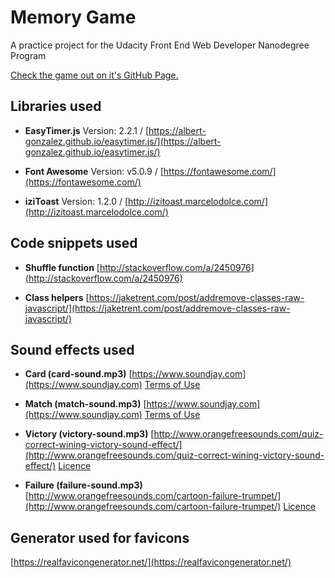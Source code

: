 # Memory Game

A practice project for the Udacity Front End Web Developer Nanodegree Program

[Check the game out on it's GitHub Page.](https://sixl-daniel.github.io/fend-project-memory-game/)

## Libraries used

- **EasyTimer.js**
Version: 2.2.1 / [https://albert-gonzalez.github.io/easytimer.js/](https://albert-gonzalez.github.io/easytimer.js/)

- **Font Awesome**
Version: v5.0.9 / [https://fontawesome.com/](https://fontawesome.com/)

- **iziToast**
Version: 1.2.0 / [http://izitoast.marcelodolce.com/](http://izitoast.marcelodolce.com/)

## Code snippets used

- **Shuffle function**
[http://stackoverflow.com/a/2450976](http://stackoverflow.com/a/2450976)

- **Class helpers**
[https://jaketrent.com/post/addremove-classes-raw-javascript/](https://jaketrent.com/post/addremove-classes-raw-javascript/)

## Sound effects used

- **Card (card-sound.mp3)**
[https://www.soundjay.com](https://www.soundjay.com)
[Terms of Use](https://www.soundjay.com/tos.html)

- **Match (match-sound.mp3)**
[https://www.soundjay.com](https://www.soundjay.com)
[Terms of Use](https://www.soundjay.com/tos.html)

- **Victory (victory-sound.mp3)**
[http://www.orangefreesounds.com/quiz-correct-wining-victory-sound-effect/](http://www.orangefreesounds.com/quiz-correct-wining-victory-sound-effect/)
[Licence](https://creativecommons.org/licenses/by-nc/4.0/)

- **Failure (failure-sound.mp3)**
[http://www.orangefreesounds.com/cartoon-failure-trumpet/](http://www.orangefreesounds.com/cartoon-failure-trumpet/)
[Licence](https://creativecommons.org/licenses/by-nc/4.0/)

## Generator used for favicons
[https://realfavicongenerator.net/](https://realfavicongenerator.net/)
